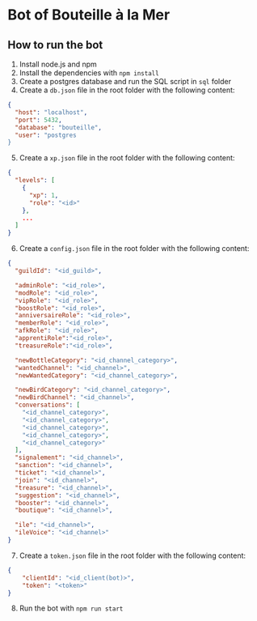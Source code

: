 # Bot of Bouteille à la Mer

## How to run the bot

1. Install node.js and npm
2. Install the dependencies with `npm install`
3. Create a postgres database and run the SQL script in `sql` folder
4. Create a `db.json` file in the root folder with the following content:
```json
{
  "host": "localhost",
  "port": 5432,
  "database": "bouteille",
  "user": "postgres
}
```
5. Create a `xp.json` file in the root folder with the following content:
```json
{
  "levels": [
    {
      "xp": 1,
      "role": "<id>"
    },
    ...
  ]
}
```
6. Create a `config.json` file in the root folder with the following content:
```json
{
  "guildId": "<id_guild>",

  "adminRole": "<id_role>",
  "modRole": "<id_role>",
  "vipRole": "<id_role>",
  "boostRole": "<id_role>",
  "anniversaireRole": "<id_role>",
  "memberRole": "<id_role>",
  "afkRole": "<id_role>",
  "apprentiRole":"<id_role>",
  "treasureRole":"<id_role>",

  "newBottleCategory": "<id_channel_category>",
  "wantedChannel": "<id_channel>",
  "newWantedCategory": "<id_channel_category>",

  "newBirdCategory": "<id_channel_category>",
  "newBirdChannel": "<id_channel>",
  "conversations": [
    "<id_channel_category>",
    "<id_channel_category>",
    "<id_channel_category>",
    "<id_channel_category>",
    "<id_channel_category>"
  ],
  "signalement": "<id_channel>",
  "sanction": "<id_channel>",
  "ticket": "<id_channel>",
  "join": "<id_channel>",
  "treasure": "<id_channel>",
  "suggestion": "<id_channel>",
  "booster": "<id_channel>",
  "boutique": "<id_channel>",

  "ile": "<id_channel>",
  "ileVoice": "<id_channel>"
}
```
7. Create a `token.json` file in the root folder with the following content:
```json
{
    "clientId": "<id_client(bot)>",
    "token": "<token>"
}
```
8. Run the bot with `npm run start`